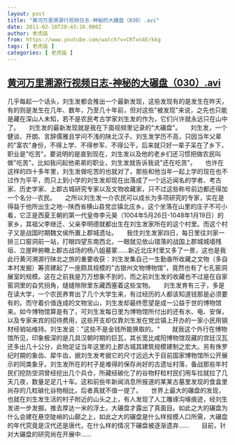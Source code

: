 ```yaml
---
layout: post
title: "黄河万里溯源行视频日志-神秘的大碾盘（030）.avi"
date: 2011-02-10T20:43:16.000Z
author: 老虎庙
from: https://www.youtube.com/watch?v=CRTxn4Erkkg
tags: [ 老虎庙 ]
categories: [ 老虎庙 ]
---
```

<!--1297370596000-->
[黄河万里溯源行视频日志-神秘的大碾盘（030）.avi](https://www.youtube.com/watch?v=CRTxn4Erkkg)
------

<div>
几乎每起一个话头，刘生发都会推出一个最新发现，这些发现有的是发生在昨天，有的则是发生在几年、数年，乃至几十年前，但对这些"被发现"来说，之先也只能是藏在深山人未知，若不是农民考古学家刘生发的作为，它们兴许就永远只在山中了。　　刘生发的最新发现就是我在下面视频里记录的"大碾盘"。　　刘生发，一个健谈、开朗、言辞儒雅且学问不浅的陕北汉子。刘生发学历不高，只因当年父辈的"富农"身份，不得上学、不得参军、不得公干，后来就只好一辈子呆在了乡下，职业是"吃苦"。要说明的是直到现在，刘生发以及他的老乡们还习惯把做农民叫做"吃苦"。比如我问起他弟弟的职业，刘生发就告诉我说"还在吃苦"。　　也许在这样的四十多年里，刘生发做吃苦的也就对了，那些和他当年一起上学的现在也不过作为平平，而只上到小学的刘生发却现在出落成了一个远近闻名的学者、考古家、历史学家、上郡古城研究专家以及文物收藏家，只不过这些称号前边都还得加一个名分--农民。　　之所以刘生发一介农民可以成长为多项研究的专家，实在是得益于他所出生之地--陕西省横山县党岔镇北庄乡。这个坐落在山里的庄子不可小看，它正是西夏王朝的第一代皇帝李元昊（1004年5月26日-1048年1月19日）的家乡，其祖父李继迁、父亲李明德就都出生在刘生发家所在的这个村里。而这个村子又是战国时期魏文侯所置上郡城遗址。　　我住刘生发家四日，每日里往刘家一排三口窑洞前一站，打眼四望东南西北，一眼就见依山错落的战国上郡城城墙残垣、立崖畔俯瞰上郡古战场的杨八姐墓冢......新近北庄村里又多了一景，这也是我此行黄河溯源行陕北之旅的重要收获：刘生发集自己一生勤奋所收藏之文物（多自本村发掘）筹资建起了一座颇具规模的"古银州文物博物馆"，竟然也有了七孔窑洞展室的规模。这在之前我是万万想象不到的，而之前刘生发的收藏也不过是在自家窑洞里的旮旯拐角，缝缝隙隙里东藏西塞着这些宝物。　　刘生发育有三子，多是在读大学，一个农民养育出了几个大学生来，有过经历的人都该知道钱那是必须要有的。而守着价值连成的文物宝山，刘生发却最终愿望是成一公益于世的博物馆来。如今博物馆算是有了，可刘生发每日里为博物馆所付出的还有水、电、安保，以及专家来宾的招待费用，这些开支却仅靠刘生发在党岔镇上开办的一家小民用钢材经销站维持。刘生发说："这些不是金钱所能换取的。"　　就我这个外行在博物馆所见，印象极深的是几具汉朝时期的巨瓦，其长宽比咸阳博物馆现藏的宫廷汉瓦还多出几十公分，此物足证当年这里的上郡古城其建筑规模建制之宏大。另有侏罗纪时期的象齿、犀牛齿，据刘生发考据它的尺寸远远大于目前国家博物馆所公开展示的同类象牙。刘生发所在的村子是难得的保存尚好的古遗址村落，备战那些年村民们挖防空洞曾经挖出几个兵仓，所藏经碳化了的谷物籽粒村民们用车拉就拉了几天几夜，数量足足几十车。这和前些年新闻消息所报道的某某古墓里发现的食盒里尚存的几粒碳化谷物相比，后者真就不值一提了。　　世界上最大的碾盘的发现，也就在刘生发生活的村子附近的山头之上，有人发现了人工雕琢沟壕痕迹，经刘生发进一步发掘，推去厚达一米的浮土，大碾盘才露出了真面目。如此之大的碾盘为什么会建在悬空陡峭的山巅之上，如此之大的碾盘是什么样规模人口所需，大碾盘的年代究竟是汉代还是唐代，在什么样的情况下碾盘被逐渐遗弃......　　目前，针对大碾盘的研究尚在开展中......
</div>
